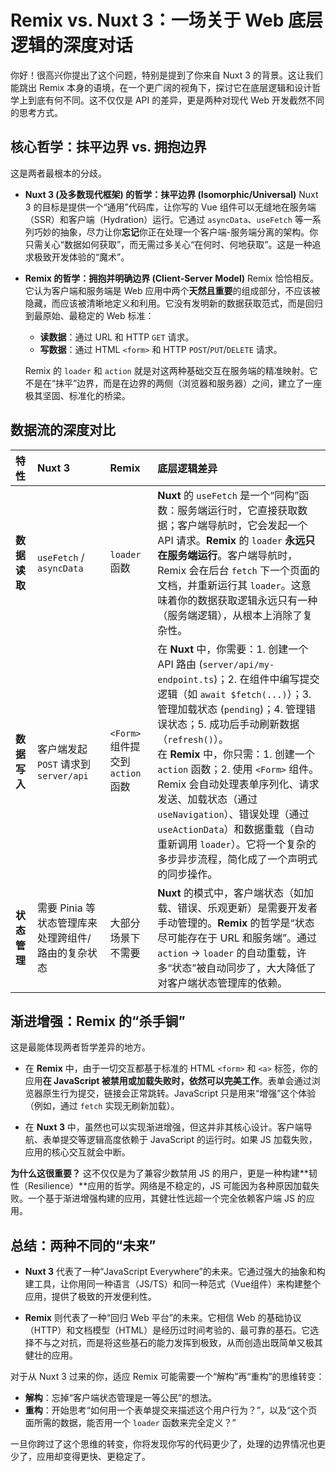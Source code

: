 # Remix vs. Nuxt 3：一场关于 Web 底层逻辑的深度对话

你好！很高兴你提出了这个问题，特别是提到了你来自 Nuxt 3 的背景。这让我们能跳出 Remix 本身的语境，在一个更广阔的视角下，探讨它在底层逻辑和设计哲学上到底有何不同。这不仅仅是 API 的差异，更是两种对现代 Web 开发截然不同的思考方式。

## 核心哲学：抹平边界 vs. 拥抱边界

这是两者最根本的分歧。

-   **Nuxt 3 (及多数现代框架) 的哲学：抹平边界 (Isomorphic/Universal)**
    Nuxt 3 的目标是提供一个“通用”代码库，让你写的 Vue 组件可以无缝地在服务端（SSR）和客户端（Hydration）运行。它通过 `asyncData`、`useFetch` 等一系列巧妙的抽象，尽力让你**忘记**你正在处理一个客户端-服务端分离的架构。你只需关心“数据如何获取”，而无需过多关心“在何时、何地获取”。这是一种追求极致开发体验的“魔术”。

-   **Remix 的哲学：拥抱并明确边界 (Client-Server Model)**
    Remix 恰恰相反。它认为客户端和服务端是 Web 应用中两个**天然且重要**的组成部分，不应该被隐藏，而应该被清晰地定义和利用。它没有发明新的数据获取范式，而是回归到最原始、最稳定的 Web 标准：
    -   **读数据**：通过 URL 和 HTTP `GET` 请求。
    -   **写数据**：通过 HTML `<form>` 和 HTTP `POST`/`PUT`/`DELETE` 请求。

    Remix 的 `loader` 和 `action` 就是对这两种基础交互在服务端的精准映射。它不是在“抹平”边界，而是在边界的两侧（浏览器和服务器）之间，建立了一座极其坚固、标准化的桥梁。

## 数据流的深度对比

| 特性 | Nuxt 3 | Remix | 底层逻辑差异 | 
| :--- | :--- | :--- | :--- |
| **数据读取** | `useFetch` / `asyncData` | `loader` 函数 | **Nuxt** 的 `useFetch` 是一个“同构”函数：服务端运行时，它直接获取数据；客户端导航时，它会发起一个 API 请求。**Remix** 的 `loader` **永远只在服务端运行**。客户端导航时，Remix 会在后台 `fetch` 下一个页面的文档，并重新运行其 `loader`。这意味着你的数据获取逻辑永远只有一种（服务端逻辑），从根本上消除了复杂性。 |
| **数据写入** | 客户端发起 `POST` 请求到 `server/api` | `<Form>` 组件提交到 `action` 函数 | 在 **Nuxt** 中，你需要：1. 创建一个 API 路由 (`server/api/my-endpoint.ts`)；2. 在组件中编写提交逻辑（如 `await $fetch(...)`）；3. 管理加载状态 (`pending`)；4. 管理错误状态；5. 成功后手动刷新数据（`refresh()`）。<br>在 **Remix** 中，你只需：1. 创建一个 `action` 函数；2. 使用 `<Form>` 组件。Remix 会自动处理表单序列化、请求发送、加载状态（通过 `useNavigation`）、错误处理（通过 `useActionData`）和数据重载（自动重新调用 `loader`）。它将一个复杂的多步异步流程，简化成了一个声明式的同步操作。 |
| **状态管理** | 需要 Pinia 等状态管理库来处理跨组件/路由的复杂状态 | 大部分场景下不需要 | **Nuxt** 的模式中，客户端状态（如加载、错误、乐观更新）是需要开发者手动管理的。**Remix** 的哲学是“状态尽可能存在于 URL 和服务端”。通过 `action` -> `loader` 的自动重载，许多“状态”被自动同步了，大大降低了对客户端状态管理库的依赖。 |

## 渐进增强：Remix 的“杀手锏”

这是最能体现两者哲学差异的地方。

-   在 **Remix** 中，由于一切交互都基于标准的 HTML `<form>` 和 `<a>` 标签，你的应用**在 JavaScript 被禁用或加载失败时，依然可以完美工作**。表单会通过浏览器原生行为提交，链接会正常跳转。JavaScript 只是用来“增强”这个体验（例如，通过 `fetch` 实现无刷新加载）。

-   在 **Nuxt 3** 中，虽然也可以实现渐进增强，但这并非其核心设计。客户端导航、表单提交等逻辑高度依赖于 JavaScript 的运行时。如果 JS 加载失败，应用的核心交互就会中断。

**为什么这很重要？** 这不仅仅是为了兼容少数禁用 JS 的用户，更是一种构建**韧性（Resilience）**应用的哲学。网络是不稳定的，JS 可能因为各种原因加载失败。一个基于渐进增强构建的应用，其健壮性远超一个完全依赖客户端 JS 的应用。

## 总结：两种不同的“未来”

-   **Nuxt 3** 代表了一种“JavaScript Everywhere”的未来。它通过强大的抽象和构建工具，让你用同一种语言（JS/TS）和同一种范式（Vue组件）来构建整个应用，提供了极致的开发便利性。

-   **Remix** 则代表了一种“回归 Web 平台”的未来。它相信 Web 的基础协议（HTTP）和文档模型（HTML）是经历过时间考验的、最可靠的基石。它选择不与之对抗，而是将这些基石的能力发挥到极致，从而创造出既简单又极其健壮的应用。

对于从 Nuxt 3 过来的你，适应 Remix 可能需要一个“解构”再“重构”的思维转变：

-   **解构**：忘掉“客户端状态管理是一等公民”的想法。
-   **重构**：开始思考“如何用一个表单提交来描述这个用户行为？”，以及“这个页面所需的数据，能否用一个 `loader` 函数来完全定义？”

一旦你跨过了这个思维的转变，你将发现你写的代码更少了，处理的边界情况也更少了，应用却变得更快、更稳定了。